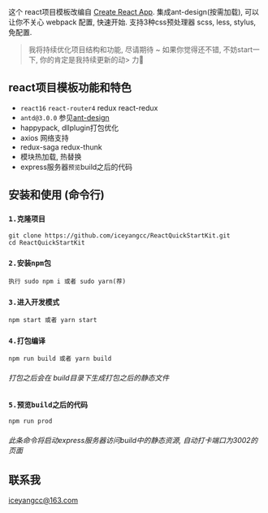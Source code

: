 这个 react项目模板改编自 [Create React App](https://github.com/facebookincubator/create-react-app).
集成ant-design(按需加载), 可以让你不关心 webpack 配置, 快速开始.
支持3种css预处理器 scss, less, stylus, 免配置.

> 我将持续优化项目结构和功能, 尽请期待 ~
> 如果你觉得还不错, 不妨start一下, 你的肯定是我持续更新的动> 力🙂


## react项目模板功能和特色

- `react16` `react-router4` redux react-redux
- `antd@3.0.0` 参见[ant-design](https://ant.design/docs/react/introduce-cn)
- happypack, dllplugin打包优化
- axios 网络支持
- redux-saga redux-thunk
- 模块热加载, 热替换
- express服务器`预览`build之后的代码


## 安装和使用 (命令行)

### `1.克隆项目`
```
git clone https://github.com/iceyangcc/ReactQuickStartKit.git
cd ReactQuickStartKit
```
### `2.安装npm包`
```
执行 sudo npm i 或者 sudo yarn(荐)
```
### `3.进入开发模式`
```
npm start 或者 yarn start
```
### `4.打包编译`
```
npm run build 或者 yarn build
```
###### 打包之后会在 build目录下生成打包之后的静态文件

### `5.预览build之后的代码`
```
npm run prod
```
###### 此条命令将启动express服务器访问build中的静态资源, 自动打卡端口为3002的页面

## 联系我
iceyangcc@163.com
